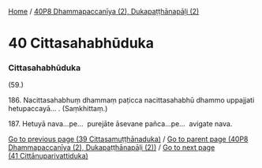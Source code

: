 
[Home](/) / [40P8 Dhammapaccanīya (2), Dukapaṭṭhānapāḷi (2)](../40P8.md)

# 40 Cittasahabhūduka

### Cittasahabhūduka

(59.)

186\. Nacittasahabhuṃ dhammaṃ paṭicca nacittasahabhū dhammo uppajjati hetupaccayā… . (Saṃkhittaṃ.)

187\. Hetuyā nava…pe…  purejāte āsevane pañca…pe…  avigate nava.

[Go to previous page (39 Cittasamuṭṭhānaduka)](39.md) / [Go to parent page (40P8 Dhammapaccanīya (2), Dukapaṭṭhānapāḷi (2))](0.md) / [Go to next page (41 Cittānuparivattiduka)](41.md)


